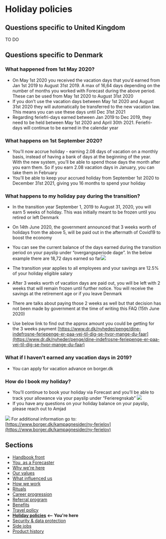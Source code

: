 # Holiday policies

## Questions specific to United Kingdom
TO DO

## Questions specific to Denmark
### What happened from 1st May 2020?
-   On May 1st 2020 you received the vacation days that you’d earned from Jan 1st 2019 to August 31st 2019. A max of 16,64 days depending on the number of months you worked with Forecast during the above period. These can be used from May 1st 2020 to August 31st 2020
-   If you don’t use the vacation days between May 1st 2020 and August 31st 2020 they will automatically be transferred to the new vacation law. This means you can use these days until Dec 31st 2021
-   Regarding feriefri-days earned between Jan 2019 to Dec 2019, they need to be held between May 1st 2020 and April 30th 2021. Feriefri-days will continue to be earned in the calendar year
 
### What happens on 1st September 2020?
-   You’ll now accrue holiday - earning 2.08 days of vacation on a monthly basis, instead of having a bank of days at the beginning of the year. With the new system, you’ll be able to spend those days the month after you earn them. So if you earn 2.08 vacation days in January, you can take them in February
-   You'll be able to keep your accrued holiday from September 1st 2020 to December 31st 2021, giving you 16 months to spend your holiday
 
### What happens to my holiday pay during the transition?
-   In the transition year September 1, 2019 to August 31, 2020, you will earn 5 weeks of holiday. This was initially meant to be frozen until you retired or left Denmark
    
-   On 14th June 2020, the government announced that 3 weeks worth of holidays from the above 5, will be paid out in the aftermath of Covid19 to boost the economy
    
-   You can see the current balance of the days earned during the transition period on your payslip under “overgangsperiode dage”. In the below example there are 18,72 days earned so far![](https://lh6.googleusercontent.com/UTpxeMYN9AAPvPMFeqZNMr4ybt8Sz8VePfjPZMnRLX9itHj-lmcZMUKAcQNZeGgMeatFt7gS_PQA4fm1sUv4cdCgQsMoINsMPmUNJiVT-IJCpcF38ORRd5-g_Q4FgxWeqb6K82wP)
    
-   The transition year applies to all employees and your savings are 12.5% of your holiday eligible salary
    
-   After 3 weeks worth of vacation days are paid out, you will be left with 2 weeks that will remain frozen until further notice. You will receive the savings at the retirement age or if you leave Denmark
    
-   There are talks about paying those 2 weeks as well but that decision has not been made by government at the time of writing this FAQ (15th June 2020)
    
-   Use below link to find out the approx amount you could be getting for the 3 weeks payment [https://www.dr.dk/nyheder/penge/dine-indefrosne-feriepenge-er-paa-vej-til-dig-se-hvor-mange-du-faar](https://www.dr.dk/nyheder/penge/dine-indefrosne-feriepenge-er-paa-vej-til-dig-se-hvor-mange-du-faar)
  
### What if I haven’t earned any vacation days in 2019?
-   You can apply for vacation advance on borger.dk
    
### How do I book my holiday?
 -   You’ll continue to book your holiday via Forecast and you’ll be able to track your allowance via your payslip under “Ferieregnskab”
![](https://lh5.googleusercontent.com/R_hOqV46EDm5vLodYYZws5t5R5xPz4wO0n0tuC-XSk6Ty9ox4BCrkr3Xnpb8snL5bOvIhUPzEAiFUOHle3JqJKNMu5S1q1Bvimo4GzmLnNlje0LONN5UT6L1ZG6-AaEFLhoru2Gp)
-   If you have any questions on your holiday balance on your payslip, please reach out to Amjad
    
  
![](https://lh5.googleusercontent.com/Lc3YcFMMQY3Hndo96sfb_rXIwk1kr79XXzapEldOek4nlRADa9afVebhDLHZN5Y-qzQLx2YGgtgcoYgHjAXP8vxpEWazkau23T056dXlSmbl9CB2wobQXlA3ncCMaOHY4bFcV4mq)
For additional information go to: [https://www.borger.dk/kampagnesider/ny-ferielov](https://www.borger.dk/kampagnesider/ny-ferielov)

## Sections
* [Handbook front](README.md)
* [You, as a Forecaster](you-as-a-forecaster.md)
* [Why we're here](why-we-are-here.md)
* [Our values](our-values.md)
* [What influenced us](what-influenced-us.md)
* [How we work](how-we-work.md)
* [Rituals](rituals.md)
* [Career progression](career-progression.md)
* [Referral program](referral-program.md)
* [Benefits](benefits.md)
* [Travel policy](travel-policy.md)
* **[Holiday policies](holiday-policies.md) <-- You're here**
* [Security & data protection](security-data-protection.md)
* [Side jobs](side-jobs.md)
* [Product history](product-history.md)
